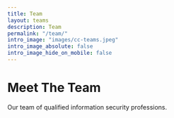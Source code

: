 ```yaml
---
title: Team
layout: teams
description: Team
permalink: "/team/"
intro_image: "images/cc-teams.jpeg"
intro_image_absolute: false
intro_image_hide_on_mobile: false
---
```


# Meet The Team

Our team of qualified information security professions.